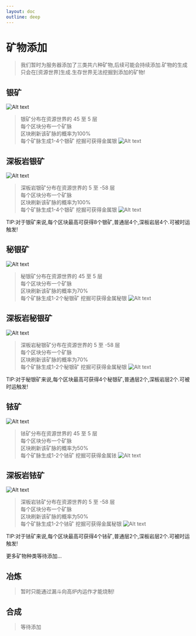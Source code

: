 ```yaml
---
layout: doc
outline: deep
---
```

# 矿物添加
> 我们暂时为服务器添加了三类共六种矿物,后续可能会持续添加.矿物的生成只会在[资源世界]生成.生存世界无法挖掘到添加的矿物!
<!-- <br> 种类: 银矿
<br> ----银矿
<br> ----深板岩银矿
<br> 种类: 秘银矿
<br> ----秘银矿
<br> ----深板岩秘银矿
<br> 种类: 铱矿
<br> ----铱矿
<br> ----深板岩铱矿 -->
## 银矿
![Alt text](/images/kuangwu/1.png)
> 银矿分布在资源世界的 45 至 5 层
<br> 每个区块分布一个矿脉
<br> 区块刷新该矿脉的概率为100%
<br> 每个矿脉生成1-4个银矿
挖掘可获得金属银
![Alt text](/images/kuangwu/7.png)

## 深板岩银矿
![Alt text](/images/kuangwu/2.png)
> 深板岩银矿分布在资源世界的 5 至 -58 层
<br> 每个区块分布一个矿脉
<br> 区块刷新该矿脉的概率为100%
<br> 每个矿脉生成1-4个银矿
挖掘可获得金属银
![Alt text](/images/kuangwu/7.png)

TIP:对于银矿来说,每个区块最高可获得8个银矿,普通层4个,深板岩层4个.可被时运触发!

## 秘银矿
![Alt text](/images/kuangwu/3.png)
> 秘银矿分布在资源世界的 45 至 5 层
<br> 每个区块分布一个矿脉
<br> 区块刷新该矿脉的概率为70%
<br> 每个矿脉生成1-2个秘银矿
挖掘可获得金属秘银
![Alt text](/images/kuangwu/8.png)

## 深板岩秘银矿
![Alt text](/images/kuangwu/4.png)
> 深板岩秘银矿分布在资源世界的 5 至 -58 层
<br> 每个区块分布一个矿脉
<br> 区块刷新该矿脉的概率为70%
<br> 每个矿脉生成1-2个秘银矿
挖掘可获得金属秘银
![Alt text](/images/kuangwu/8.png)

TIP:对于秘银矿来说,每个区块最高可获得4个秘银矿,普通层2个,深板岩层2个.可被时运触发!

## 铱矿
![Alt text](/images/kuangwu/5.png)
> 铱矿分布在资源世界的 45 至 5 层
<br> 每个区块分布一个矿脉
<br> 区块刷新该矿脉的概率为50%
<br> 每个矿脉生成1-2个铱矿
挖掘可获得金属铱
![Alt text](/images/kuangwu/9.png)

## 深板岩铱矿
![Alt text](/images/kuangwu/4.png)
> 深板岩铱矿分布在资源世界的 5 至 -58 层
<br> 每个区块分布一个矿脉
<br> 区块刷新该矿脉的概率为50%
<br> 每个矿脉生成1-2个铱矿
挖掘可获得金属秘银
![Alt text](/images/kuangwu/9.png)

TIP:对于铱矿来说,每个区块最高可获得4个铱矿,普通层2个,深板岩层2个.可被时运触发!

更多矿物种类等待添加...

## 冶炼
> 暂时只能通过漏斗向高炉内运作才能烧制!

## 合成
> 等待添加